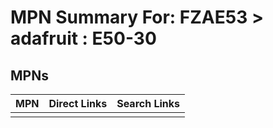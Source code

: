 



# MPN Summary For: FZAE53 > adafruit : E50-30

## MPNs
  

|MPN|Direct Links|Search Links|
| :--- | :--- | :--- |
||||
